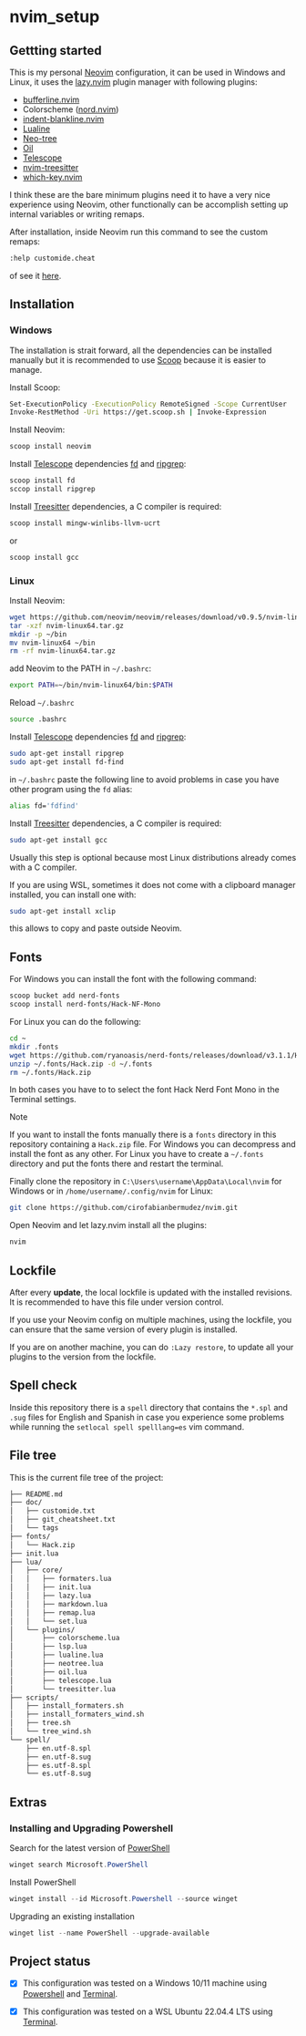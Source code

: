 # nvim_setup

## Gettting started

This is my personal [Neovim](https://neovim.io/) configuration, it can be used in Windows and Linux, it uses the [lazy.nvim](https://github.com/folke/lazy.nvim) plugin manager with following plugins:

- [bufferline.nvim](https://github.com/akinsho/bufferline.nvim)
- Colorscheme ([nord.nvim](https://github.com/gbprod/nord.nvim))
- [indent-blankline.nvim](https://github.com/lukas-reineke/indent-blankline.nvim)
- [Lualine](https://github.com/nvim-lualine/lualine.nvim)
- [Neo-tree](https://github.com/nvim-neo-tree/neo-tree.nvim)
- [Oil](https://github.com/stevearc/oil.nvim)
- [Telescope](https://github.com/nvim-telescope/telescope.nvim)
- [nvim-treesitter](https://github.com/nvim-treesitter/nvim-treesitter)
- [which-key.nvim](https://github.com/folke/which-key.nvim)

I think these are the bare minimum plugins need it to have a very nice experience using Neovim, other functionally can be accomplish setting up internal variables or writing remaps.

After installation, inside Neovim run this command to see the custom remaps:

```bash
:help customide.cheat
```

of see it [here](doc/customide.txt).

## Installation

### Windows

The installation is strait forward, all the dependencies can be installed manually but it is recommended to use [Scoop](https://scoop.sh/) because it is easier to manage.

Install Scoop:

```bash
Set-ExecutionPolicy -ExecutionPolicy RemoteSigned -Scope CurrentUser
Invoke-RestMethod -Uri https://get.scoop.sh | Invoke-Expression
```

Install Neovim:

```bash
scoop install neovim
```

Install [Telescope](https://github.com/nvim-telescope/telescope.nvim) dependencies [fd](https://github.com/sharkdp/fd) and [ripgrep](https://github.com/BurntSushi/ripgrep):

```bash
scoop install fd
sccop install ripgrep
```

Install [Treesitter](https://github.com/nvim-treesitter/nvim-treesitter) dependencies, a C compiler is required:

```bash
scoop install mingw-winlibs-llvm-ucrt
```

or

```bash
scoop install gcc
```

### Linux

Install Neovim:

```bash
wget https://github.com/neovim/neovim/releases/download/v0.9.5/nvim-linux64.tar.gz
tar -xzf nvim-linux64.tar.gz
mkdir -p ~/bin
mv nvim-linux64 ~/bin
rm -rf nvim-linux64.tar.gz
```
add Neovim to the PATH in `~/.bashrc`:

```bash
export PATH=~/bin/nvim-linux64/bin:$PATH
```

Reload `~/.bashrc`

```bash
source .bashrc
```

Install [Telescope](https://github.com/nvim-telescope/telescope.nvim) dependencies [fd](https://github.com/sharkdp/fd) and [ripgrep](https://github.com/BurntSushi/ripgrep):

```bash
sudo apt-get install ripgrep
sudo apt-get install fd-find
```

in `~/.bashrc` paste the following line to avoid problems in case you have other program using the `fd` alias:

```bash
alias fd='fdfind'
```

Install [Treesitter](https://github.com/nvim-treesitter/nvim-treesitter) dependencies, a C compiler is required:

```bash
sudo apt-get install gcc
```

Usually this step is optional because most Linux distributions already comes with a C compiler.

If you are using WSL, sometimes it does not come with a clipboard manager installed, you can install one with:

```bash
sudo apt-get install xclip
```

this allows to copy and paste outside Neovim.


## Fonts

For Windows you can install the font with the following command:

```bash
scoop bucket add nerd-fonts
scoop install nerd-fonts/Hack-NF-Mono
```

For Linux you can do the following:

```bash
cd ~
mkdir .fonts
wget https://github.com/ryanoasis/nerd-fonts/releases/download/v3.1.1/Hack.zip -O ~/.fonts
unzip ~/.fonts/Hack.zip -d ~/.fonts
rm ~/.fonts/Hack.zip
```

In both cases you have to to select the font Hack Nerd Font Mono in the Terminal settings.

> [!NOTE]  
> If you want to install the fonts manually there is a `fonts` directory in this repository containing a `Hack.zip` file. For Windows you can decompress and install the font as any other. For Linux you have to create a `~/.fonts` directory and put the fonts there and restart the terminal. 

Finally clone the repository in `C:\Users\username\AppData\Local\nvim` for Windows or in `/home/username/.config/nvim` for Linux:

```bash
git clone https://github.com/cirofabianbermudez/nvim.git
```

Open Neovim and let lazy.nvim install all the plugins:

```bash
nvim
```

##  Lockfile

After every **update**, the local lockfile is updated with the installed revisions. It is recommended to have this file under version control.

If you use your Neovim config on multiple machines, using the lockfile, you can ensure that the same version of every plugin is installed.

If you are on another machine, you can do `:Lazy restore`, to update all your plugins to the version from the lockfile.

## Spell check

Inside this repository there is a `spell` directory that contains the `*.spl` and `.sug` files for English and Spanish in case you experience some problems while running the `setlocal spell spelllang=es` vim command.

## File tree

This is the current file tree of the project:

```bash
├── README.md
├── doc/
│   ├── customide.txt
│   ├── git_cheatsheet.txt
│   └── tags
├── fonts/
│   └── Hack.zip
├── init.lua
├── lua/
│   ├── core/
│   │   ├── formaters.lua
│   │   ├── init.lua
│   │   ├── lazy.lua
│   │   ├── markdown.lua
│   │   ├── remap.lua
│   │   └── set.lua
│   └── plugins/
│       ├── colorscheme.lua
│       ├── lsp.lua
│       ├── lualine.lua
│       ├── neotree.lua
│       ├── oil.lua
│       ├── telescope.lua
│       └── treesitter.lua
├── scripts/
│   ├── install_formaters.sh
│   ├── install_formaters_wind.sh
│   ├── tree.sh
│   └── tree_wind.sh
└── spell/
    ├── en.utf-8.spl
    ├── en.utf-8.sug
    ├── es.utf-8.spl
    └── es.utf-8.sug
```

## Extras

### Installing and Upgrading Powershell

Search for the latest version of [PowerShell](https://learn.microsoft.com/en-us/powershell/scripting/install/installing-powershell-on-windows?view=powershell-7.4)
```powershell
winget search Microsoft.PowerShell
```

Install PowerShell
```powershell
winget install --id Microsoft.Powershell --source winget
```

Upgrading an existing installation
```powershell
winget list --name PowerShell --upgrade-available
```


## Project status

- [x] This configuration was tested on a Windows 10/11 machine using [Powershell](https://github.com/PowerShell/PowerShell) and [Terminal](https://github.com/microsoft/terminal).

- [x] This configuration was tested on a WSL Ubuntu 22.04.4 LTS using [Terminal](https://github.com/microsoft/terminal).


